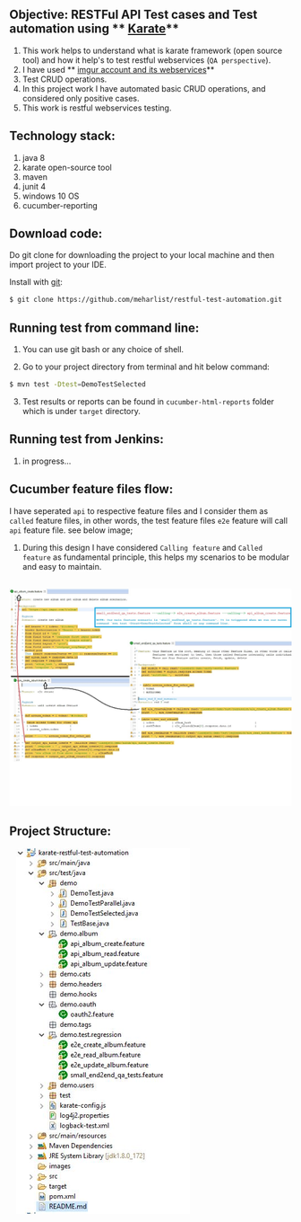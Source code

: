 ## Objective: RESTFul API Test cases and Test automation using ** [Karate](https://github.com/intuit/karate#quickstart)**  



1. This work helps to understand what is karate framework (open source tool) and how it help's to test restful webservices (`QA perspective`).
2. I have used ** [imgur account and its webservices](https://imgur.com)**
3. Test CRUD operations. 
4. In this project work I have automated basic CRUD operations, and considered only positive cases.
5. This work is restful webservices testing.

Technology stack:
-----------------

1. java 8
2. karate open-source tool
3. maven
4. junit 4
5. windows 10 OS
6. cucumber-reporting


Download code:
---------------

Do git clone for downloading the project to your local machine and then import project to your IDE.

Install with [git](https://git-scm.com/downloads):
	
```sh
$ git clone https://github.com/meharlist/restful-test-automation.git
``` 


Running test from command line:
------------------------------

1. You can use git bash or any choice of shell.

2. Go to your project directory from terminal and hit below command:

```sh
$ mvn test -Dtest=DemoTestSelected
```

3. Test results or reports can be found in `cucumber-html-reports` folder which is under `target` directory.



Running test from Jenkins:
-------------------------------

1. in progress...


Cucumber feature files flow:
----------------------------

I have seperated `api` to respective feature files and I consider them as `called` feature files, in other words, the test feature files `e2e` feature will call
`api` feature file. see below image;

1. During this design I have considered `Calling feature` and `Called feature` as fundamental principle, this helps my scenarios to be modular and easy to maintain.

&nbsp;&nbsp;
![](images/big_pic.jpg)



Project Structure:
------------------

&nbsp;&nbsp;
![](images/project_Structure.JPG)


